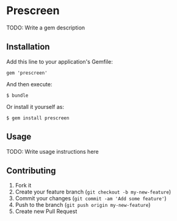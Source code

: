 # Prescreen

TODO: Write a gem description

## Installation

Add this line to your application's Gemfile:

    gem 'prescreen'

And then execute:

    $ bundle

Or install it yourself as:

    $ gem install prescreen

## Usage

TODO: Write usage instructions here

## Contributing

1. Fork it
2. Create your feature branch (`git checkout -b my-new-feature`)
3. Commit your changes (`git commit -am 'Add some feature'`)
4. Push to the branch (`git push origin my-new-feature`)
5. Create new Pull Request
